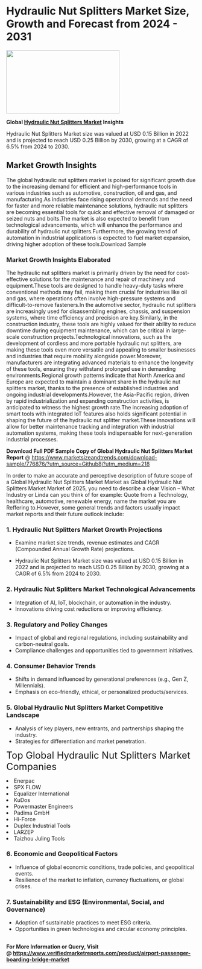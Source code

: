 <H1>Hydraulic Nut Splitters Market Size, Growth and Forecast from 2024 - 2031</H1><img class="aligncenter size-medium wp-image-584254" src="https://thirdeyenews.in/wp-content/uploads/2024/09/Global-Market-Research-300x168.jpeg" alt="" width="300" height="168" /><p><strong>Global&nbsp;<a href="https://www.marketsizeandtrends.com/download-sample/776876/?utm_source=Github8j?utm_medium=218">Hydraulic Nut Splitters Market</a> Insights</strong></p><p>Hydraulic Nut Splitters Market size was valued at USD 0.15 Billion in 2022 and is projected to reach USD 0.25 Billion by 2030, growing at a CAGR of 6.5% from 2024 to 2030.</p><p><h2>Market Growth Insights</h2> The global hydraulic nut splitters market is poised for significant growth due to the increasing demand for efficient and high-performance tools in various industries such as automotive, construction, oil and gas, and manufacturing.As industries face rising operational demands and the need for faster and more reliable maintenance solutions, hydraulic nut splitters are becoming essential tools for quick and effective removal of damaged or seized nuts and bolts.The market is also expected to benefit from technological advancements, which will enhance the performance and durability of hydraulic nut splitters.Furthermore, the growing trend of automation in industrial applications is expected to fuel market expansion, driving higher adoption of these tools.Download Sample <h3>Market Growth Insights Elaborated</h3> The hydraulic nut splitters market is primarily driven by the need for cost-effective solutions for the maintenance and repair of machinery and equipment.These tools are designed to handle heavy-duty tasks where conventional methods may fail, making them crucial for industries like oil and gas, where operations often involve high-pressure systems and difficult-to-remove fasteners.In the automotive sector, hydraulic nut splitters are increasingly used for disassembling engines, chassis, and suspension systems, where time efficiency and precision are key.Similarly, in the construction industry, these tools are highly valued for their ability to reduce downtime during equipment maintenance, which can be critical in large-scale construction projects.Technological innovations, such as the development of cordless and more portable hydraulic nut splitters, are making these tools even more versatile and appealing to smaller businesses and industries that require mobility alongside power.Moreover, manufacturers are integrating advanced materials to enhance the longevity of these tools, ensuring they withstand prolonged use in demanding environments.Regional growth patterns indicate that North America and Europe are expected to maintain a dominant share in the hydraulic nut splitters market, thanks to the presence of established industries and ongoing industrial developments.However, the Asia-Pacific region, driven by rapid industrialization and expanding construction activities, is anticipated to witness the highest growth rate.The increasing adoption of smart tools with integrated IoT features also holds significant potential in shaping the future of the hydraulic nut splitter market.These innovations will allow for better maintenance tracking and integration with industrial automation systems, making these tools indispensable for next-generation industrial processes.</p><p><span class=""><strong>Download Full PDF Sample Copy of Global Hydraulic Nut Splitters Market Report</strong> @ <a href="https://www.marketsizeandtrends.com/download-sample/776876/?utm_source=Github8j?utm_medium=218" target="_blank">https://www.marketsizeandtrends.com/download-sample/776876/?utm_source=Github8j?utm_medium=218</a></span></p><p>In order to make an accurate and perceptive description of future scope of a Global&nbsp;Hydraulic Nut Splitters Market Market as Global&nbsp;Hydraulic Nut Splitters Market Market of 2025, you need to describe a clear Vision &ndash; What Industry or Linda can you think of for example: Quote from a Technology, healthcare, automotive, renewable energy, name the market you are Reffering to.However, some general trends and factors usually impact market reports and their future outlook include:</p><h3>1.&nbsp;<strong>Hydraulic Nut Splitters Market Growth Projections</strong></h3><ul><li>Examine market size trends, revenue estimates and CAGR (Compounded Annual Growth Rate) projections.</li><li><p>Hydraulic Nut Splitters Market size was valued at USD 0.15 Billion in 2022 and is projected to reach USD 0.25 Billion by 2030, growing at a CAGR of 6.5% from 2024 to 2030.</p></li></ul><h3>2.&nbsp;<strong>Hydraulic Nut Splitters Market Technological Advancements</strong></h3><ul><li>Integration of AI, IoT, blockchain, or automation in the industry.</li><li>Innovations driving cost reductions or improving efficiency.</li></ul><h3>3.&nbsp;<strong>Regulatory and Policy Changes</strong></h3><ul><li>Impact of global and regional regulations, including sustainability and carbon-neutral goals.</li><li>Compliance challenges and opportunities tied to government initiatives.</li></ul><h3>4.&nbsp;<strong>Consumer Behavior Trends</strong></h3><ul><li>Shifts in demand influenced by generational preferences (e.g., Gen Z, Millennials).</li><li>Emphasis on eco-friendly, ethical, or personalized products/services.</li></ul><h3>5.&nbsp;<strong>Global Hydraulic Nut Splitters Market Competitive Landscape</strong></h3><ul><li>Analysis of key players, new entrants, and partnerships shaping the industry.</li><li>Strategies for differentiation and market penetration.</li></ul><p data-pm-slice="1 1 []"><span style="color: inherit; font-family: inherit; font-size: 25px;">Top Global Hydraulic Nut Splitters Market Companies</span></p><div class="" data-test-id=""><p><li>Enerpac</li><li> SPX FLOW</li><li> Equalizer International</li><li> KuDos</li><li> Powermaster Engineers</li><li> Padima GmbH</li><li> Hi-Force</li><li> Duplex Industrial Tools</li><li> LARZEP</li><li> Taizhou Juling Tools</li></p></div><h3>6.&nbsp;<strong>Economic and Geopolitical Factors</strong></h3><ul><li>Influence of global economic conditions, trade policies, and geopolitical events.</li><li>Resilience of the market to inflation, currency fluctuations, or global crises.</li></ul><h3>7.&nbsp;<strong>Sustainability and ESG (Environmental, Social, and Governance)</strong></h3><ul><li>Adoption of sustainable practices to meet ESG criteria.</li><li>Opportunities in green technologies and circular economy principles.</li></ul><h2><strong style="font-size: 14px;">For More Information or Query, Visit @&nbsp;</strong><a style="background-color: #ffffff; font-size: 14px;" href="https://www.marketsizeandtrends.com/report/hydraulic-nut-splitters-market/" target="_blank">https://www.verifiedmarketreports.com/product/airport-passenger-boarding-bridge-market</a></h2>
